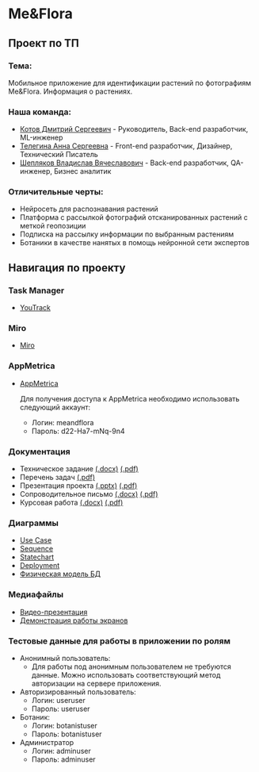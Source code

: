 # Me&Flora

## Проект по ТП

### Тема:

Мобильное приложение для идентификации растений по фотографиям Me&Flora. Информация о растениях.

### Наша команда:

- [Котов Дмитрий Сергеевич](https://github.com/DmitryKotx) - Руководитель, Back-end разработчик, ML-инженер
- [Телегина Анна Сергеевна](https://github.com/annusshka) - Front-end разработчик, Дизайнер, Технический Писатель
- [Шепляков Владислав Вячеславович](https://github.com/bladway) - Back-end разработчик, QA-инженер, Бизнес аналитик

### Отличительные черты:

- Нейросеть для распознавания растений
- Платформа с рассылкой фотографий отсканированных растений с меткой геопозиции
- Подписка на рассылку информации по выбранным растениям
- Ботаники в качестве нанятых в помощь нейронной сети экспертов

## Навигация по проекту

### Task Manager

- [YouTrack](https://annushka.youtrack.cloud/projects/fa558d91-49ca-4ec1-bd8f-d99f76482b63)

### Miro

- [Miro](https://miro.com/app/board/uXjVNlotI-0=/?share_link_id=423741448147)

### AppMetrica
- [AppMetrica](https://appmetrica.yandex.ru/overview?appId=4568380&period=week&group=day&currency=rub&accuracy=medium&sampling=1)

  Для получения доступа к AppMetrica необходимо использовать следующий аккаунт:
  - Логин: meandflora
  - Пароль: d22-Ha7-mNq-9n4

### Документация

- Техническое задание [(.docx)](Documentation/Техническое_задание.docx) [(.pdf)](Documentation/Техническое_задание.pdf)
- Перечень задач [(.pdf)](Documentation/перечень_задач.pdf)
- Презентация проекта [(.pptx)](Documentation/Green-Modern-Nature-Presentation.pptx) [(.pdf)](Documentation/Green-Modern-Nature-Presentation.pdf)
- Сопроводительное письмо [(.docx)](Documentation/Сопроводительное-письмо.docx) [(.pdf)](Documentation/Сопроводительное-письмо.pdf)
- Курсовая работа [(.docx)](Documentation/Курсовая.docx) [(.pdf)](Documentation/Курсовая.pdf)

### Диаграммы

- [Use Case](Diagrams/Диаграммы-прецедентов)  
- [Sequence](Diagrams/Диаграммы-последовательностей)  
- [Statechart](Diagrams/Диаграммы-состояний)
- [Deployment](Diagrams/Диаграммы-развертывания)
- [Физическая модель БД](Diagrams/Физическая-модель)

### Медиафайлы

- [Видео-презентация](https://youtu.be/t8LKt0Jxcg4)
- [Демонстрация работы экранов](https://youtu.be/RO37f8xuS8c)

### Тестовые данные для работы в приложении по ролям

- Анонимный пользователь:
  - Для работы под анонимным пользователем не требуются данные. Можно использовать соответствующий метод авторизации на сервере приложения.
- Авторизированный пользователь:
  - Логин: useruser
  - Пароль: useruser
- Ботаник:
  - Логин: botanistuser
  - Пароль: botanistuser
- Администратор
  - Логин: adminuser
  - Пароль: adminuser

